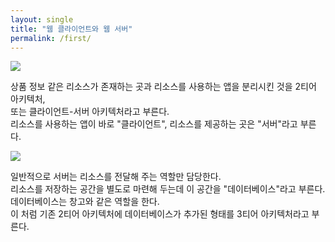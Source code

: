 ```yaml
---
layout: single
title: "웹 클라이언트와 웹 서버"
permalink: /first/
---
```



  <img src="https://user-images.githubusercontent.com/77485397/208038455-d7fd176c-e8ad-42da-a10a-63bfc9d5b232.png">

  <p>상품 정보 같은 리소스가 존재하는 곳과 리소스를 사용하는 앱을 분리시킨 것을 2티어 아키텍처,<br/>또는 클라이언트-서버 아키텍처라고 부른다.
  <br/>리소스를 사용하는 앱이 바로 "클라이언트", 리소스를 제공하는 곳은 "서버"라고 부른다.</p>

  <img src="https://user-images.githubusercontent.com/77485397/208038441-4861639b-bf2b-4768-bb81-c3dfacdbbf7f.png">

  <p>일반적으로 서버는 리소스를 전달해 주는 역할만 담당한다.
  <br/>리소스를 저장하는 공간을 별도로 마련해 두는데 이 공간을 "데이터베이스"라고 부른다.
  <br/>데이터베이스는 창고와 같은 역할을 한다.
  <br/>이 처럼 기존 2티어 아키텍처에 데이터베이스가 추가된 형태를 3티어 아키텍처라고 부른다.</p>

